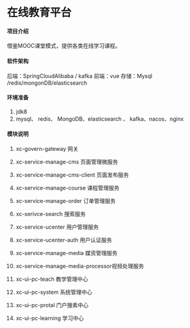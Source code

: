# 在线教育平台

#### 项目介绍

借鉴MOOC课堂模式，提供各类在线学习课程。

#### 软件架构

后端：SpringCloudAlibaba / kafka
前端：vue
存储：Mysql /redis/mongonDB/elasticsearch

#### 环境准备

1. jdk8
2. mysql、 redis、 MongoDB、elasticsearch 、 kafka、nacos、nginx

#### 模块说明


1. xc-govern-gateway 网关
2. xc-service-manage-cms 页面管理微服务
3. xc-service-manage-cms-client 页面发布服务
4. xc-service-manage-course 课程管理服务
5. xc-service-manage-order 订单管理服务
6. xc-serivce-search 搜索服务
7. xc-service-ucenter 用户管理服务
8. xc-service-ucenter-auth 用户认证服务
9. xc-service-manage-media 媒资管理服务
10. xc-service-manage-media-processor视频处理服务


12. xc-ui-pc-teach 教学管理中心
13. xc-ui-pc-system 系统管理中心
14. xc-ui-pc-protal 门户搜素中心
15. xc-ui-pc-learning 学习中心


